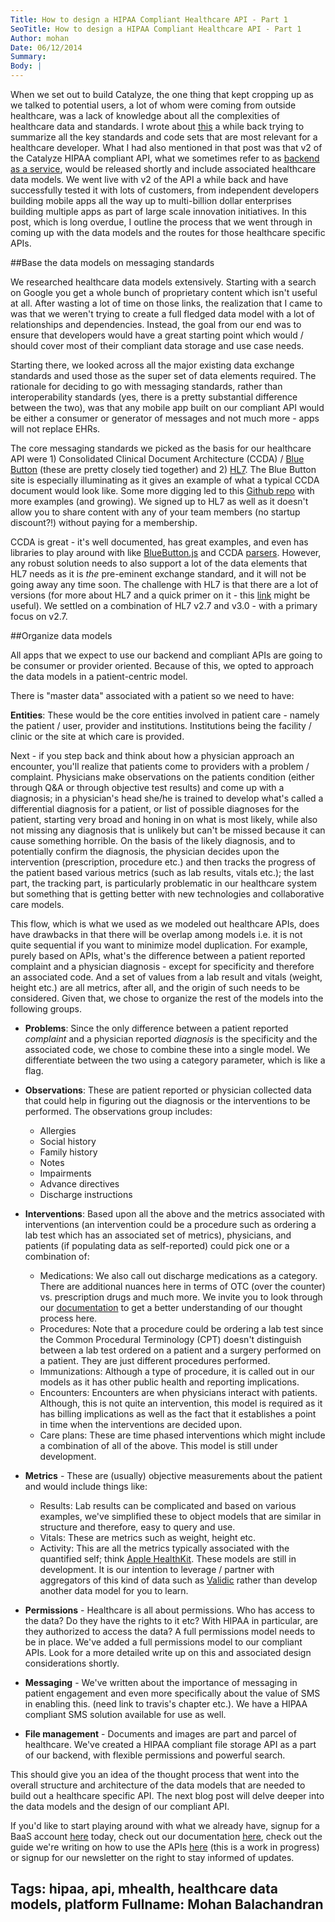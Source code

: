 ```yaml
---
Title: How to design a HIPAA Compliant Healthcare API - Part 1
SeoTitle: How to design a HIPAA Compliant Healthcare API - Part 1
Author: mohan
Date: 06/12/2014
Summary: 
Body: |
---
```

When we set out to build Catalyze, the one thing that kept cropping up as we talked to potential users, a lot of whom were coming from outside healthcare, was a lack of knowledge about all the complexities of healthcare data and standards. I wrote about [this](/blog/understanding-healthcare-vocabularies-code-sets/) a while back trying to summarize all the key standards and code sets that are most relevant for a healthcare developer. What I had also mentioned in that post was that v2 of the Catalyze HIPAA compliant API, what we sometimes refer to as [backend as a service](/baas), would be released shortly and include associated healthcare data models. We went live with v2 of the API a while back and have successfully tested it with lots of customers, from independent developers building mobile apps all the way up to multi-billion dollar enterprises building multiple apps as part of large scale innovation initiatives. In this post, which is long overdue, I outline the process that we went through in coming up with the data models and the routes for those healthcare specific APIs.

##Base the data models on messaging standards

We researched healthcare data models extensively. Starting with a search on Google you get a whole bunch of proprietary content which isn't useful at all. After wasting a lot of time on those links, the realization that I came to was that we weren't trying to create a full fledged data model with a lot of relationships and dependencies. Instead, the goal from our end was to ensure that developers would have a great starting point which would / should cover most of their compliant data storage and use case needs.

Starting there, we looked across all the major existing data exchange standards and used those as the super set of data elements required. The rationale for deciding to go with messaging standards, rather than interoperability standards (yes, there is a pretty substantial difference between the two), was that any mobile app built on our compliant API would be either a consumer or generator of messages and not much more - apps will not replace EHRs.

The core messaging standards we picked as the basis for our healthcare API were 1) Consolidated Clinical Document Architecture (CCDA) / [Blue Button](http://bluebuttonplus.org/) (these are pretty closely tied together) and 2) [HL7](http://www.hl7.org). The Blue Button site is especially illuminating as it gives an example of what a typical CCDA document would look like. Some more digging led to this [Github repo](https://github.com/chb/sample_ccdas) with more examples (and growing). We signed up to HL7 as well as it doesn't allow you to share content with any of your team members (no startup discount?!) without paying for a membership.

CCDA is great - it's well documented, has great examples, and even has libraries to play around with like [BlueButton.js](https://github.com/blue-button/bluebutton.js/) and CCDA [parsers](https://github.com/chintanop/ccda-rest-api). However, any robust solution needs to also support a lot of the data elements that HL7 needs as it is *the* pre-eminent exchange standard, and it will not be going away any time soon. The challenge with HL7 is that there are a lot of versions (for more about HL7 and a quick primer on it - this [link](/learn/hl7/) might be useful). We settled on a combination of HL7 v2.7 and v3.0 - with a primary focus on v2.7.

##Organize data models

All apps that we expect to use our backend and compliant APIs are going to be consumer or provider oriented. Because of this, we opted to approach the data models in a patient-centric model.

There is "master data" associated with a patient so we need to have:

**Entities**: These would be the core entities involved in patient care - namely the patient / user, provider and institutions. Institutions being the facility / clinic or the site at which care is provided.

Next - if you step back and think about how a physician approach an encounter, you'll realize that patients come to providers with a problem / complaint. Physicians make observations on the patients condition (either through Q&A or through objective test results) and come up with a diagnosis; in a physician's head she/he is trained to develop what's called a differential diagnosis for a patient, or list of possible diagnoses for the patient, starting very broad and honing in on what is most likely, while also not missing any diagnosis that is unlikely but can't be missed because it can cause something horrible. On the basis of the likely diagnosis, and to potentially confirm the diagnosis, the physician decides upon the intervention (prescription, procedure etc.) and then tracks the progress of the patient based various metrics (such as lab results, vitals etc.); the last part, the tracking part, is particularly problematic in our healthcare system but something that is getting better with new technologies and collaborative care models.

This flow, which is what we used as we modeled out healthcare APIs, does have drawbacks in that there will be overlap among models i.e. it is not quite sequential if you want to minimize model duplication. For example, purely based on APIs, what's the difference between a patient reported complaint and a physician diagnosis - except for specificity and therefore an associated code. And a set of values from a lab result and vitals (weight, height etc.) are all metrics, after all, and the origin of such needs to be considered. Given that, we chose to organize the rest of the models into the following groups.

- **Problems**: Since the only difference between a patient reported *complaint* and a physician reported *diagnosis* is the specificity and the associated code, we chose to combine these into a single model. We differentiate between the two using a category parameter, which is like a flag.

- **Observations**: These are patient reported or physician collected data that could help in figuring out the diagnosis or the interventions to be performed. The observations group includes:
    - Allergies
    - Social history
    - Family history
    - Notes
    - Impairments
    - Advance directives
    - Discharge instructions

- **Interventions**: Based upon all the above and the metrics associated with interventions (an intervention could be a procedure such as ordering a lab test which has an associated set of metrics), physicians, and patients (if populating data as self-reported) could pick one or a combination of:
    - Medications: We also call out discharge medications as a category. There are additional nuances here in terms of OTC (over the counter) vs. prescription drugs and much more. We invite you to look through our [documentation](http://docs.catalyze.io/) to get a better understanding of our thought process here.
    - Procedures: Note that a procedure could be ordering a lab test since the Common Procedural Terminology (CPT) doesn't distinguish between a lab test ordered on a patient and a surgery performed on a patient. They are just different procedures performed.
    - Immunizations: Although a type of procedure, it is called out in our models as it has other public health and reporting implications.
    - Encounters: Encounters are when physicians interact with patients. Although, this is not quite an intervention, this model is required as it has billing implications as well as the fact that it establishes a point in time when the interventions are decided upon.
    - Care plans: These are time phased interventions which might include a combination of all of the above. This model is still under development.

- **Metrics** - These are (usually) objective measurements about the patient and would include things like:
    - Results: Lab results can be complicated and based on various examples, we've simplified these to object models that are similar in structure and therefore, easy to query and use.
    - Vitals: These are metrics such as weight, height etc.
    - Activity: This are all the metrics typically associated with the quantified self; think [Apple HealthKit](/blog/what-does-healthkit-mean-for-mobile-app-developers/). These models are still in development. It is our intention to leverage / partner with aggregators of this kind of data such as [Validic](http://www.validic.com) rather than develop another data model for you to learn.

- **Permissions** - Healthcare is all about permissions. Who has access to the data? Do they have the rights to it etc? With HIPAA in particular, are they authorized to access the data? A full permissions model needs to be in place. We've added a full permissions model to our compliant APIs. Look for a more detailed write up on this and associated design considerations shortly.

- **Messaging** - We've written about the importance of messaging in patient engagement and even more specifically about the value of SMS in enabling this. (need link to travis's chapter etc.). We have a HIPAA compliant SMS solution available for use as well.

- **File management** - Documents and images are part and parcel of healthcare. We've created a HIPAA compliant file storage API as a part of our backend, with flexible permissions and powerful search.

This should give you an idea of the thought process that went into the overall structure and architecture of the data models that are needed to build out a healthcare specific API. The next blog post will delve deeper into the data models and the design of our compliant API.

If you'd like to start playing around with what we already have, signup for a BaaS account [here](https://devportal.catalyze.io/) today, check out our documentation [here](https://docs.catalyze.io/), check out the guide we're writing on how to use the APIs [here](https://docs.catalyze.io/guides/api/latest/) (this is a work in progress) or signup for our newsletter on the right to stay informed of updates.

Tags: hipaa, api, mhealth, healthcare data models, platform
Fullname: Mohan Balachandran
---
